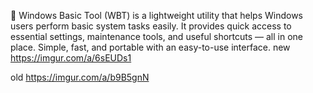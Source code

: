 🧰 Windows Basic Tool (WBT) is a lightweight utility that helps Windows users perform basic system tasks easily. It provides quick access to essential settings, maintenance tools, and useful shortcuts — all in one place. Simple, fast, and portable with an easy-to-use interface.
new https://imgur.com/a/6sEUDs1

old https://imgur.com/a/b9B5gnN
